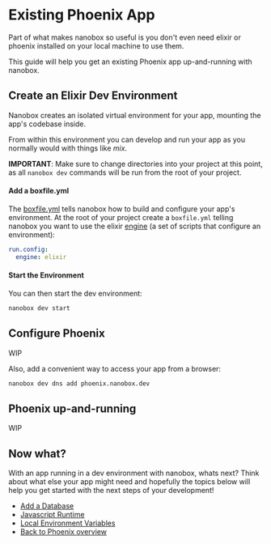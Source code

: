 # Existing Phoenix App
Part of what makes nanobox so useful is you don't even need elixir or phoenix installed on your local machine to use them.

This guide will help you get an existing Phoenix app up-and-running with nanobox.

## Create an Elixir Dev Environment
Nanobox creates an isolated virtual environment for your app, mounting the app's codebase inside.

From within this environment you can develop and run your app as you normally would with things like *mix*.

**IMPORTANT**: Make sure to change directories into your project at this point, as all `nanobox dev` commands will be run from the root of your project.

#### Add a boxfile.yml
The <a href="https://docs.nanobox.io/boxfile/" target="\_blank">boxfile.yml</a> tells nanobox how to build and configure your app's environment. At the root of your project create a `boxfile.yml` telling nanobox you want to use the elixir <a href="https://docs.nanobox.io/engines/" target="\_blank">engine</a> (a set of scripts that configure an environment):

```yaml
run.config:
  engine: elixir
```

#### Start the Environment
You can then start the dev environment:

```bash
nanobox dev start
```

## Configure Phoenix
WIP

Also, add a convenient way to access your app from a browser:

```bash
nanobox dev dns add phoenix.nanobox.dev
```

## Phoenix up-and-running
WIP

## Now what?
With an app running in a dev environment with nanobox, whats next? Think about what else your app might need and hopefully the topics below will help you get started with the next steps of your development!

* [Add a Database](/elixir/phoenix/add-a-database)
* [Javascript Runtime](/elixir/phoenix/javascript-runtime)
* [Local Environment Variables](/elixir/phoenix/local-evars)
* [Back to Phoenix overview](/elixir/phoenix)
